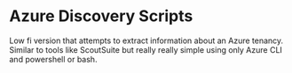 # Azure Discovery Scripts
Low fi version that attempts to extract information about an Azure tenancy. Similar to tools like ScoutSuite but really really simple using only Azure CLI and powershell or bash.
